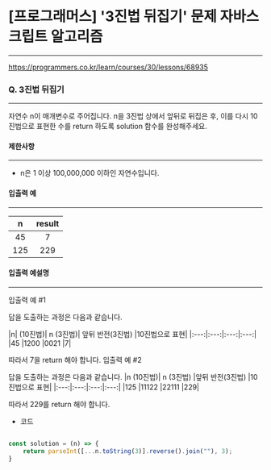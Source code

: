 # [프로그래머스] '3진법 뒤집기' 문제 자바스크립트 알고리즘
-------
https://programmers.co.kr/learn/courses/30/lessons/68935
### Q. 3진법 뒤집기
-----
자연수 n이 매개변수로 주어집니다. n을 3진법 상에서 앞뒤로 뒤집은 후, 이를 다시 10진법으로 표현한 수를 return 하도록 solution 함수를 완성해주세요.


#### 제한사항 
---
* n은 1 이상 100,000,000 이하인 자연수입니다.

#### 입출력 예  
----
|n|	result|
|:---:|:---:|
|45	|7|
|125|	229|

#### 입출력 예설명
---
입출력 예 #1

답을 도출하는 과정은 다음과 같습니다.

|n| (10진법)|	n (3진법)|	앞뒤 반전(3진법)	|10진법으로 표현|
|:---:|:---:|:---:|:---:|
|45	|1200	|0021	|7|

따라서 7을 return 해야 합니다.
입출력 예 #2

답을 도출하는 과정은 다음과 같습니다.
|n (10진법)|	n (3진법)	|앞뒤 반전(3진법)	|10진법으로 표현|
|:---:|:---:|:---:|:---:|
|125	|11122	|22111	|229|

따라서 229를 return 해야 합니다.


* 코드 
```js

const solution = (n) => {
    return parseInt([...n.toString(3)].reverse().join(""), 3);
}
   
``` 


